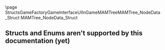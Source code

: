 \page StructsGameFactoryGameInterfaceUIInGameMAMTreeMAMTree_NodeData_Struct MAMTree_NodeData_Struct
## Structs and Enums aren't supported by this documentation (yet)
